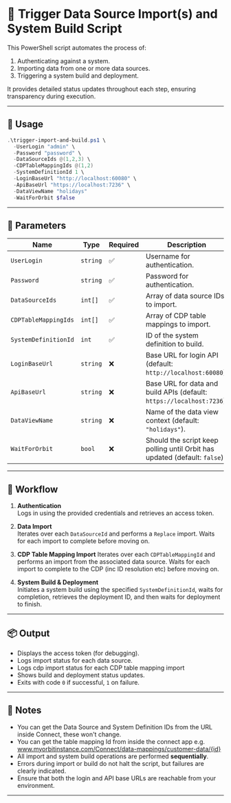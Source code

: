 # 🔁 Trigger Data Source Import(s) and System Build Script

This PowerShell script automates the process of:

1. Authenticating against a system.
2. Importing data from one or more data sources.
3. Triggering a system build and deployment.

It provides detailed status updates throughout each step, ensuring transparency during execution.

---

## 🚀 Usage

```powershell
.\trigger-import-and-build.ps1 \
  -UserLogin "admin" \
  -Password "password" \
  -DataSourceIds @(1,2,3) \
  -CDPTableMappingIds @(1,2)
  -SystemDefinitionId 1 \
  -LoginBaseUrl "http://localhost:60080" \
  -ApiBaseUrl "https://localhost:7236" \
  -DataViewName "holidays"
  -WaitForOrbit $false
```

---

## 🧾 Parameters

| Name                 | Type     | Required | Description                                                               |
| -------------------- | -------- | -------- | ------------------------------------------------------------------------- |
| `UserLogin`          | `string` | ✅       | Username for authentication.                                              |
| `Password`           | `string` | ✅       | Password for authentication.                                              |
| `DataSourceIds`      | `int[]`  | ✅       | Array of data source IDs to import.                                       |
| `CDPTableMappingIds` | `int[]`  | ✅       | Array of CDP table mappings to import.                                    |
| `SystemDefinitionId` | `int`    | ✅       | ID of the system definition to build.                                     |
| `LoginBaseUrl`       | `string` | ❌       | Base URL for login API (default: `http://localhost:60080`).               |
| `ApiBaseUrl`         | `string` | ❌       | Base URL for data and build APIs (default: `https://localhost:7236`).     |
| `DataViewName`       | `string` | ❌       | Name of the data view context (default: `"holidays"`).                    |
| `WaitForOrbit`       | `bool`   | ❌       | Should the script keep polling until Orbit has updated (default: `false`) |

---

## 🔧 Workflow

1. **Authentication**  
   Logs in using the provided credentials and retrieves an access token.

2. **Data Import**  
   Iterates over each `DataSourceId` and performs a `Replace` import. Waits for each import to complete before moving on.

3. **CDP Table Mapping Import**
   Iterates over each `CDPTableMappingId` and performs an import from the associated data source. Waits for each import to complete to the CDP (inc ID resolution etc) before moving on.

4. **System Build & Deployment**  
   Initiates a system build using the specified `SystemDefinitionId`, waits for completion, retrieves the deployment ID, and then waits for deployment to finish.

---

## 📦 Output

- Displays the access token (for debugging).
- Logs import status for each data source.
- Logs cdp import status for each CDP table mapping import
- Shows build and deployment status updates.
- Exits with code `0` if successful, `1` on failure.

---

## 📝 Notes

- You can get the Data Source and System Definition IDs from the URL inside Connect, these won't change.
- You can get the table mapping Id from inside the connect app e.g. www.myorbitinstance.com/Connect/data-mappings/customer-data/{id}
- All import and system build operations are performed **sequentially**.
- Errors during import or build do not halt the script, but failures are clearly indicated.
- Ensure that both the login and API base URLs are reachable from your environment.

---
